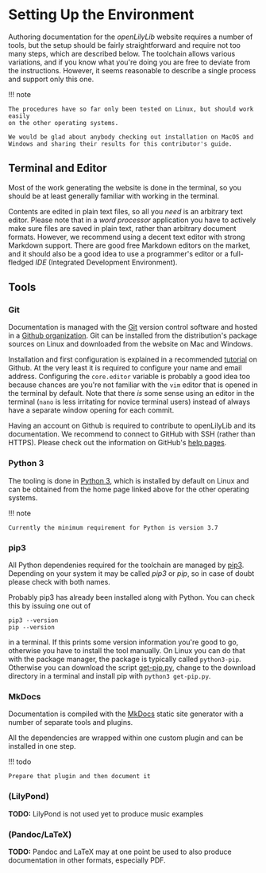 # Setting Up the Environment

Authoring documentation for the *openLilyLib* website requires a number of
tools, but the setup should be fairly straightforward and require not too many
steps, which are described below. The toolchain allows various variations, and
if you know what you're doing you are free to deviate from the instructions.
However, it seems reasonable to describe a single process and support only this
one.

!!! note

    The procedures have so far only been tested on Linux, but should work easily
    on the other operating systems.

    We would be glad about anybody checking out installation on MacOS and
    Windows and sharing their results for this contributor's guide.

## Terminal and Editor

Most of the work generating the website is done in the terminal, so you should
be at least generally familiar with working in the terminal.

Contents are edited in plain text files, so all you *need* is an arbitrary text
editor. Please note that in a *word processor* application you have to actively
make sure files are saved in plain text, rather than arbitrary document formats.
However, we recommend using a decent text editor with strong Markdown support.
There are good free Markdown editors on the market, and it should also be a good
idea to use a programmer's editor or a full-fledged *IDE* (Integrated
Development Environment).

## Tools

### Git

Documentation is managed with the [Git](https://git-scm.com/) version control
software and hosted in a
[Github organization](https://github.com/openlilylib-documentation/). Git can be
installed from the distribution's package sources on Linux and downloaded from
the website on Mac and Windows.

Installation and first configuration is explained in a recommended
[tutorial](https://help.github.com/en/github/getting-started-with-github/set-up-git)
on Github. At the very least it is required to configure your name and email
address. Configuring the `core.editor` variable is probably a good idea too
because chances are you're not familiar with the `vim` editor that is opened in
the terminal by default. Note that there *is* some sense using an editor in the
terminal (`nano` is less irritating for novice terminal users) instead of always
have a separate window opening for each commit.

Having an account on Github is required to contribute to openLilyLib and its
documentation. We recommend to connect to GitHub with SSH (rather than HTTPS).
Please check out the information on GitHub's
[help pages](https://docs.github.com/en/github/authenticating-to-github/connecting-to-github-with-ssh).

### Python 3

The tooling is done in [Python 3](https://www.python.org/), which is installed
by default on Linux and can be obtained from the home page linked above for the
other operating systems.

!!! note

    Currently the minimum requirement for Python is version 3.7

### pip3

All Python dependenies required for the toolchain are managed by
[pip3](https://pip.pypa.io/en/stable/). Depending on your system it may be
called *pip3* or *pip*, so in case of doubt please check with both names.

Probably pip3 has already been installed along with Python. You can check this
by issuing one out of

```shell
pip3 --version
pip --version
```

in a terminal. If this prints some version information you're good to go,
otherwise you have to install the tool manually. On Linux you can do that with
the package manager, the package is typically called `python3-pip`. Otherwise
you can download the script [get-pip.py](https://bootstrap.pypa.io/get-pip.py),
change to the download directory in a terminal and install pip with
`python3 get-pip.py`.

### MkDocs

Documentation is compiled with the [MkDocs](https://www.mkdocs.org/) static site
generator with a number of separate tools and plugins.

All the dependencies are wrapped within one custom plugin and can be installed
in one step.

!!! todo

    Prepare that plugin and then document it

### (LilyPond)

**TODO:** LilyPond is not used yet to produce music examples

### (Pandoc/LaTeX)

**TODO:** Pandoc and LaTeX may at one point be used to also produce
documentation in other formats, especially PDF.
